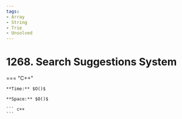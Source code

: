 ```yaml
---
tags:
- Array
- String
- Trie
- Unsolved
---
```



# 1268. Search Suggestions System

=== "C++"

    **Time:** $O()$

    **Space:** $O()$

    ``` c++
    ```